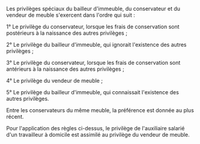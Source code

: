 Les privilèges spéciaux du bailleur d'immeuble, du conservateur et du vendeur de meuble s'exercent dans l'ordre qui suit :


1° Le privilège du conservateur, lorsque les frais de conservation sont postérieurs à la naissance des autres privilèges ;


2° Le privilège du bailleur d'immeuble, qui ignorait l'existence des autres privilèges ;


3° Le privilège du conservateur, lorsque les frais de conservation sont antérieurs à la naissance des autres privilèges ;


4° Le privilège du vendeur de meuble ;


5° Le privilège du bailleur d'immeuble, qui connaissait l'existence des autres privilèges.


Entre les conservateurs du même meuble, la préférence est donnée au plus récent.


Pour l'application des règles ci-dessus, le privilège de l'auxiliaire salarié d'un travailleur à domicile est assimilé au privilège du vendeur de meuble.

